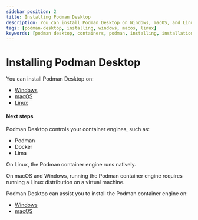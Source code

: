 ```yaml
---
sidebar_position: 2
title: Installing Podman Desktop
description: You can install Podman Desktop on Windows, macOS, and Linux.
tags: [podman-desktop, installing, windows, macos, linux]
keywords: [podman desktop, containers, podman, installing, installation, windows, macos, linux]
---
```


# Installing Podman Desktop

You can install Podman Desktop on:

* [Windows](./installation/windows-install)
* [macOS](./installation/macos-install)
* [Linux](./installation/linux-install)

#### Next steps

Podman Desktop controls your container engines, such as: 

* Podman
* Docker
* Lima

On Linux, the Podman container engine runs natively.

On macOS and Windows, running the Podman container engine requires running a Linux distribution on a virtual machine.

Podman Desktop can assist you to install the Podman container engine on:

* [Windows](./installing-podman/installing-podman-on-windows)
* [macOS](./installing-podman/installing-podman-on-macos)

